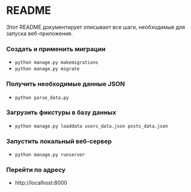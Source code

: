 README
=====================

Этот README документирует описывает все шаги, необходимые для запуска веб-приложения.

### Создать и применить миграции

* `python manage.py makemigrations`
* `python manage.py migrate`

### Получить необходимые данные JSON

* `python parse_data.py`

### Загрузить фикстуры в базу данных

* `python manage.py loaddata users_data.json posts_data.json`

### Запустить локальный веб-сервер 

* `python manage.py runserver`

### Перейти по адресу

* http://localhost:8000

